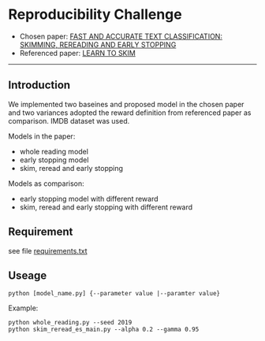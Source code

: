 
# Reproducibility Challenge
- Chosen paper: [FAST AND ACCURATE TEXT CLASSIFICATION: SKIMMING, REREADING AND EARLY STOPPING](https://openreview.net/forum?id=ryZ8sz-Ab)
- Referenced paper: [LEARN TO SKIM](https://arxiv.org/abs/1704.06877)

-------------------------------
## Introduction
We implemented two baseines and proposed model in the chosen paper and two variances adopted the reward definition from referenced paper as comparison. IMDB dataset was used.

Models in the paper:
- whole reading model
- early stopping model
- skim, reread and early stopping

Models as comparison:
- early stopping model with different reward
- skim, reread and early stopping with different reward
## Requirement
see file [requirements.txt](requirements.txt)
## Useage
`python [model_name.py] {--parameter value |--paramter value}`

Example: 
```
python whole_reading.py --seed 2019
python skim_reread_es_main.py --alpha 0.2 --gamma 0.95
```




